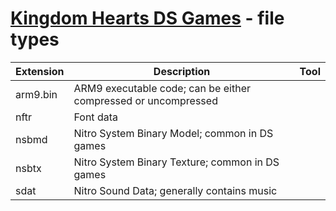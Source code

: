# [Kingdom Hearts DS Games](index.md) - file types

| Extension | Description | Tool | 
|-----------|-------------|------|
| arm9.bin | ARM9 executable code; can be either compressed or uncompressed
| nftr | Font data
| nsbmd | Nitro System Binary Model; common in DS games
| nsbtx | Nitro System Binary Texture; common in DS games
| sdat | Nitro Sound Data; generally contains music
